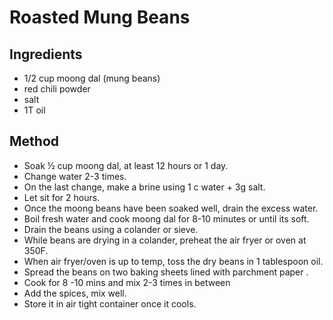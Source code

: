# Roasted Mung Beans
## Ingredients
* 1/2 cup moong dal (mung beans)
* red chili powder
* salt
* 1T oil
## Method
* Soak ½ cup moong dal, at least 12 hours or 1 day. 
* Change water 2-3 times.
* On the last change, make a brine using 1 c water + 3g salt.
* Let sit for 2 hours.  
* Once the moong beans have been soaked well, drain the excess water.
* Boil fresh water and cook moong dal for 8-10 minutes or until its soft.
* Drain the beans using a colander or sieve.   
* While beans are drying in a colander, preheat the air fryer or oven at 350F.
* When air fryer/oven is up to temp, toss the dry beans in 1 tablespoon oil.
* Spread the beans on two baking sheets lined with parchment paper .
* Cook for 8 -10 mins and mix 2-3 times in between
* Add the spices, mix well. 
* Store it in air tight container once it cools.
